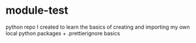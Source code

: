 # module-test
python repo I created to learn the basics of creating and importing my own local python packages + .prettierignore basics
